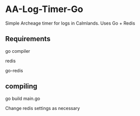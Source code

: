 # AA-Log-Timer-Go
Simple Archeage timer for logs in Calmlands. Uses Go + Redis

## Requirements
go compiler

redis

go-redis

## compiling
go build main.go

Change redis settings as necessary
